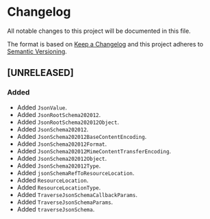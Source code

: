 # Changelog
All notable changes to this project will be documented in this file.

The format is based on [Keep a Changelog](http://keepachangelog.com/en/1.0.0/)
and this project adheres to [Semantic Versioning](http://semver.org/spec/v2.0.0.html).

<!--
## [UNRELEASED]

### Added
### Changed
### Deprecated
### Removed
### Fixed
### Security
### Docs
-->




## [UNRELEASED]

### Added

- Added `JsonValue`.
- Added `JsonRootSchema202012`.
- Added `JsonRootSchema202012Object`.
- Added `JsonSchema202012`.
- Added `JsonSchema202012BaseContentEncoding`.
- Added `JsonSchema202012Format`.
- Added `JsonSchema202012MimeContentTransferEncoding`.
- Added `JsonSchema202012Object`.
- Added `JsonSchema202012Type`.
- Added `jsonSchemaRefToResourceLocation`.
- Added `ResourceLocation`.
- Added `ResourceLocationType`.
- Added `TraverseJsonSchemaCallbackParams`.
- Added `TraverseJsonSchemaParams`.
- Added `traverseJsonSchema`.



